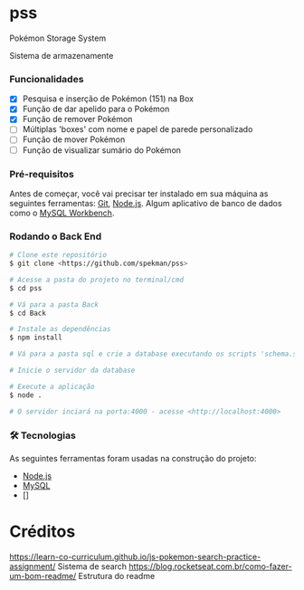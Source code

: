 # pss
Pokémon Storage System

Sistema de armazenamente 

### Funcionalidades

- [x] Pesquisa e inserção de Pokémon (151) na Box
- [x] Função de dar apelido para o Pokémon
- [x] Função de remover Pokémon
- [ ] Múltiplas 'boxes' com nome e papel de parede personalizado
- [ ] Função de mover Pokémon
- [ ] Função de visualizar sumário do Pokémon

### Pré-requisitos

Antes de começar, você vai precisar ter instalado em sua máquina as seguintes ferramentas:
[Git](https://git-scm.com), [Node.js](https://nodejs.org/en/).
Algum aplicativo de banco de dados como o [MySQL Workbench](https://www.mysql.com/).

### Rodando o Back End

```bash
# Clone este repositório
$ git clone <https://github.com/spekman/pss>

# Acesse a pasta do projeto no terminal/cmd
$ cd pss

# Vá para a pasta Back
$ cd Back

# Instale as dependências
$ npm install

# Vá para a pasta sql e crie a database executando os scripts 'schema.sql' e 'pokemon_table.sql' nesta ordem 

# Inicie o servidor da database

# Execute a aplicação
$ node .

# O servidor inciará na porta:4000 - acesse <http://localhost:4000>
```

### 🛠 Tecnologias

As seguintes ferramentas foram usadas na construção do projeto:

- [Node.js](https://nodejs.org/en/)
- [MySQL](https://www.mysql.com/)
- []

# Créditos

https://learn-co-curriculum.github.io/js-pokemon-search-practice-assignment/ Sistema de search
https://blog.rocketseat.com.br/como-fazer-um-bom-readme/ Estrutura do readme